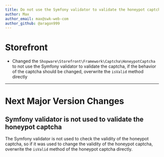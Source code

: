 ```yaml
---
title: Do not use the Symfony validator to validate the honeypot captcha
author: Max
author_email: max@swk-web-com
author_github: @aragon999
---
```


# Storefront
* Changed the `Shopware\Storefront\Framework\Captcha\HoneypotCaptcha` to not use the Symfony validator to validate the captcha, if the behavior of the captcha should be changed, overwrite the `isValid` method directly
___
# Next Major Version Changes
## Symfony validator is not used to validate the honeypot captcha
The Symfony validator is not used to check the validity of the honeypot captcha, so if it was used to change the validity of the honeypot captcha, overwrite the `isValid` method of the honeypot captcha directly.

